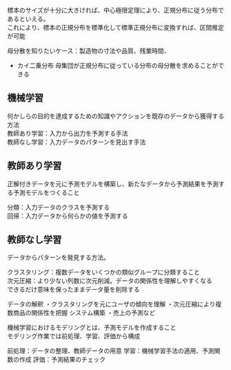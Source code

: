 標本のサイズが十分に大きければ、中心極限定理により、正規分布に従う分布であるといえる。  
これにより、標本の正規分布を標準化して標準正規分布に変換すれば、区間推定が可能  

母分散を知りたいケース：製造物の寸法や品質、残業時間、 


* カイ二乗分布
母集団が正規分布に従っている分布の母分散を求めることができる  

## 機械学習
何かしらの目的を達成するための知識やアクションを既存のデータから獲得する方法  
教師あり学習：入力から出力を予測する手法  
教師なし学習：入力データのパターンを見出す手法  

## 教師あり学習
正解付きデータを元に予測モデルを構築し、新たなデータから予測結果を予測する予測モデルをつくること  

分類：入力データのクラスを予測する  
回帰：入力データから何らかの値を予測する  

## 教師なし学習
データからパターンを発見する方法。  

クラスタリング：複数データをいくつかの類似グループに分類すること  
次元圧縮：より少ない列数に次元削減。データの関係性を理解しやすくなる  
できるだけ意味を保ったままデータ量を削除する  

データの解釈
・クラスタリングを元にユーザの傾向を理解
・次元圧縮により複数商品の関係性を把握
システム構築
・売上の予測など  

機械学習におけるモデリングとは、予測モデルを作成すること  
モデリング作業では前処理、学習、評価から構成  

前処理：データの整理、教師データの用意
学習：機械学習手法の適用、予測関数の作成
評価：予測結果のチェック  

